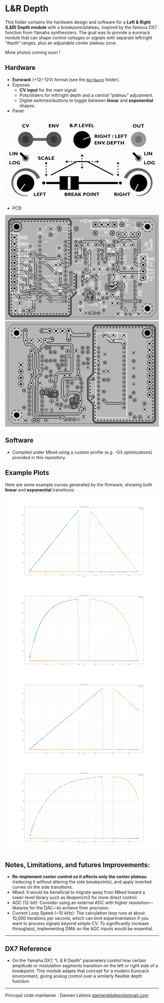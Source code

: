 # L&R Depth

This folder contains the hardware design and software for a **Left & Right (L&R) Depth module** with a breakpoint/plateau, inspired by the famous DX7 function from Yamaha synthesizers. The goal was to provide a eurorack module that can shape control voltages or signals with separate left/right “depth” ranges, plus an adjustable center plateau zone.

More photos coming soon !

## Hardware

- **Eurorack** (+12/-12V) format (see the [`Hardware`](Hardware/) folder).
- Exposes:
  - **CV input** for the main signal.
  - Pots/sliders for left/right depth and a central “plateau” adjustment.
  - Digital switches/buttons to toggle between **linear** and **exponential** shapes.
- Panel:

![LRDepth_pannel](https://raw.githubusercontent.com/arpfic/l_depth_r_depth_dx7_eurorack/master/Hardware/lr_pannel.jpg)

- PCB:

![LRDepth_top](https://raw.githubusercontent.com/arpfic/l_depth_r_depth_dx7_eurorack/master/Hardware/lr_depth_top.jpg)
![LRDepth_bottom](https://raw.githubusercontent.com/arpfic/l_depth_r_depth_dx7_eurorack/master/Hardware/lr_depth_bottom.jpg)

## Software

- Compiled under Mbed using a custom profile (e.g. -O3 optimizations) provided in this repository.

## Example Plots

Here are some example curves generated by the firmware, showing both **linear** and **exponential** transitions:

![Linearcurve](https://raw.githubusercontent.com/arpfic/l_depth_r_depth_dx7_eurorack/master/lin_final.png)  
![Expcurve](https://raw.githubusercontent.com/arpfic/l_depth_r_depth_dx7_eurorack/master/exp_w_c=4_final.png)  
![Linearother](https://raw.githubusercontent.com/arpfic/l_depth_r_depth_dx7_eurorack/master/lin_other.png)  
![Expother](https://raw.githubusercontent.com/arpfic/l_depth_r_depth_dx7_eurorack/master/exp_other.png)

## Notes, Limitations, and futures Improvements:

- **Re-implement center control so it affects only the center plateau** (reducing it without altering the side breakpoints), and apply inverted curves on the side transitions. 
- Mbed: It would be beneficial to migrate away from Mbed toward a lower-level library such as libopencm3 for more direct control.
- ADC (12-bit): Consider using an external ADC with higher resolution—likewise for the DAC—to achieve finer precision.
- Current Loop Speed (~10 kHz): The calculation loop runs at about 10,000 iterations per second, which can limit experimentation if you want to process signals beyond simple CV. To significantly increase throughput, implementing DMA on the ADC inputs would be essential.

---

## DX7 Reference

- On the Yamaha DX7, “L & R Depth” parameters control how certain amplitude or modulation segments transition on the left or right side of a breakpoint. This module adapts that concept for a modern Eurorack environment, giving analog control over a similarly flexible depth function.

---

Principal code maintainer : Damien Leblois <damienleb@protonmail.com>

